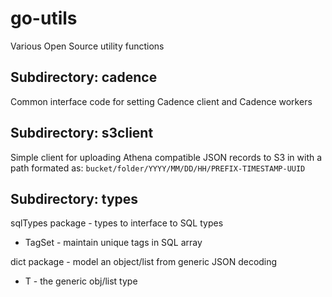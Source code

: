 # go-utils

Various Open Source utility functions

## Subdirectory: cadence

Common interface code for setting Cadence client and Cadence workers

## Subdirectory: s3client

Simple client for uploading Athena compatible JSON records to S3
in with a path formated as: `bucket/folder/YYYY/MM/DD/HH/PREFIX-TIMESTAMP-UUID`

## Subdirectory: types

sqlTypes package - types to interface to SQL types

- TagSet - maintain unique tags in SQL array

dict package - model an object/list from generic JSON decoding

- T - the generic obj/list type
